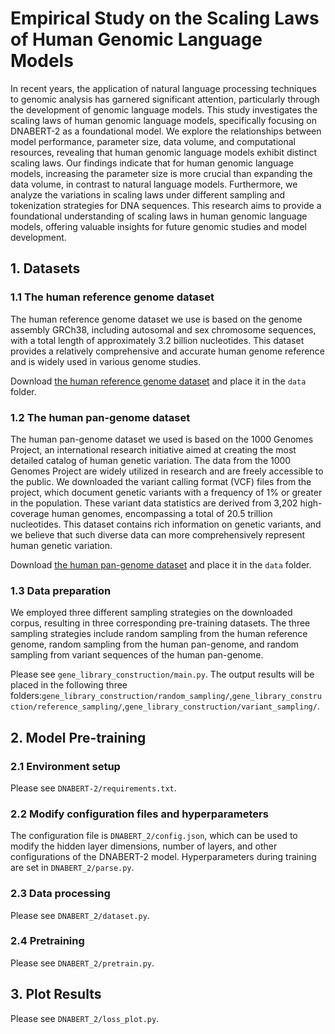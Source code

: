 # Empirical Study on the Scaling Laws of Human Genomic Language Models
In recent years, the application of natural language processing techniques to genomic analysis has garnered significant attention, particularly through the development of genomic language models. This study investigates the scaling laws of human genomic language models, specifically focusing on DNABERT-2 as a foundational model. We explore the relationships between model performance, parameter size, data volume, and computational resources, revealing that human genomic language models exhibit distinct scaling laws. Our findings indicate that for human genomic language models, increasing the parameter size is more crucial than expanding the data volume, in contrast to natural language models. Furthermore, we analyze the variations in scaling laws under different sampling and tokenization strategies for DNA sequences. This research aims to provide a foundational understanding of scaling laws in human genomic language models, offering valuable insights for future genomic studies and model development.

## 1. Datasets

### 1.1 The human reference genome dataset
The human reference genome dataset we use is based on the genome assembly GRCh38, including autosomal and sex chromosome sequences, with a total length of approximately 3.2 billion nucleotides. This dataset provides a relatively comprehensive and accurate human genome reference and is widely used in various genome studies.

Download [the human reference genome dataset](https://www.ncbi.nlm.nih.gov/datasets/genome/GCF_000001405.26/) and place it in the ```data``` folder.

### 1.2 The human pan-genome dataset
The human pan-genome dataset we used is based on the 1000 Genomes Project, an international research initiative aimed at creating the most detailed catalog of human genetic variation. The data from the 1000 Genomes Project are widely utilized in research and are freely accessible to the public. We downloaded the variant calling format (VCF) files from the project, which document genetic variants with a frequency of 1% or greater in the population. These variant data statistics are derived from 3,202 high-coverage human genomes, encompassing a total of 20.5 trillion nucleotides. This dataset contains rich information on genetic variants, and we believe that such diverse data can more comprehensively represent human genetic variation.

Download  [the human pan-genome dataset](http://ftp.1000genomes.ebi.ac.uk/vol1/ftp/data_collections/1000G_2504_high_coverage/working/20201028_3202_phased/) and place it in the ```data``` folder.

### 1.3 Data preparation

We employed three different sampling strategies on the downloaded corpus, resulting in three corresponding pre-training datasets. The three sampling strategies include random sampling from the human reference genome, random sampling from the human pan-genome, and random sampling from variant sequences of the human pan-genome.

Please see ```gene_library_construction/main.py```. The output results will be placed in the following three folders:```gene_library_construction/random_sampling/```,```gene_library_construction/reference_sampling/```,```gene_library_construction/variant_sampling/```.

## 2. Model Pre-training

### 2.1 Environment setup

Please see ```DNABERT-2/requirements.txt```.

### 2.2 Modify configuration files and hyperparameters
The configuration file is ```DNABERT_2/config.json```, which can be used to modify the hidden layer dimensions, number of layers, and other configurations of the DNABERT-2 model. 
Hyperparameters during training are set in ```DNABERT_2/parse.py```.

### 2.3 Data processing
Please see ```DNABERT_2/dataset.py```.

### 2.4 Pretraining
Please see ```DNABERT_2/pretrain.py```.


## 3. Plot Results
Please see ```DNABERT_2/loss_plot.py```.
